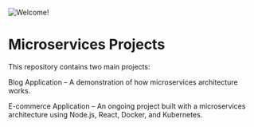 ![Welcome!](./assests/me.gif)

# Microservices Projects

This repository contains two main projects:

Blog Application – A demonstration of how microservices architecture works.

E-commerce Application – An ongoing project built with a microservices architecture using Node.js, React, Docker, and Kubernetes.
